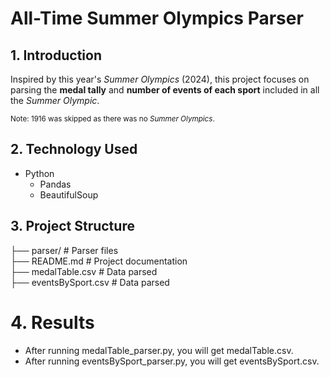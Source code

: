 # All-Time Summer Olympics Parser

## 1. Introduction
Inspired by this year's *Summer Olympics* (2024), this project focuses on parsing the **medal tally** and **number of events of each sport** included in all the *Summer Olympic*.

<small>Note: 1916 was skipped as there was no *Summer Olympics*.</small>

## 2. Technology Used
* Python
    * Pandas
    * BeautifulSoup

## 3. Project Structure
├── parser/            # Parser files   <br /> 
├── README.md          # Project documentation   <br /> 
├── medalTable.csv     # Data parsed  <br /> 
├── eventsBySport.csv  # Data parsed <br /> 

# 4. Results
* After running medalTable_parser.py, you will get medalTable.csv.
* After running eventsBySport_parser.py, you will get eventsBySport.csv.

